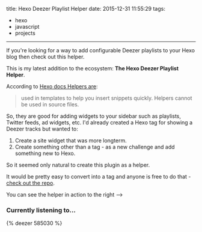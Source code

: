 title: Hexo Deezer Playlist Helper
date: 2015-12-31 11:55:29
tags:
  - hexo
  - javascript
  - projects
---

If you're looking for a way to add configurable Deezer playlists to your Hexo blog then check out this helper.

This is my latest addition to the ecosystem: **The Hexo Deezer Playlist Helper**.

According to [Hexo docs Helpers are](https://hexo.io/docs/helpers.html):

> used in templates to help you insert snippets quickly. Helpers cannot be used in source files.

So, they are good for adding widgets to your sidebar such as playlists, Twitter feeds, ad widgets, etc.
I'd already created a Hexo tag for showing a Deezer tracks but wanted to:

1. Create a site widget that was more longterm.
2. Create something other than a tag - as a new challenge and add something new to Hexo.

So it seemed only natural to create this plugin as a helper.

It would be pretty easy to convert into a tag and anyone is free to do that - [check out the repo](https://github.com/OdinsHat/hexo-deezer-playlist-helper).

You can see the helper in action to the right -->


### Currently listening to...

{% deezer 585030 %}